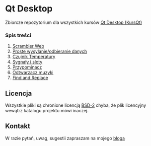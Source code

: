 # Qt Desktop

Zbiorcze repozytorium dla wszystkich kursów [Qt Desktop (KursQt)](http://szymonsiarkiewicz.pl/poradniki/kurs-qt-wstep-i-spis-tresci/)


### Spis treści
1. [Scrambler Web](scrambler/)
2. [Proste wysylanie/odbieranie danych](simple_send_rec_data/)
3. [Czujnik Temperatury](temperature_sensor/)
4. [Sygnały i sloty](signals_slots/)
5. [Przypominacz](reminder/)
6. [Odtwarzacz muzyki](audio_player/)
7. [Find and Replace](find_and_replace/)


## Licencja
Wszystkie pliki są chronione licencją [BSD-2](LICENSE) chyba, że plik licencyjny wewątrz katalogu projektu mówi inaczej.


## Kontakt
W razie pytań, uwag, sugestii zapraszam na mojego [bloga](http://szymonsiarkiewicz.pl/kontakt)

